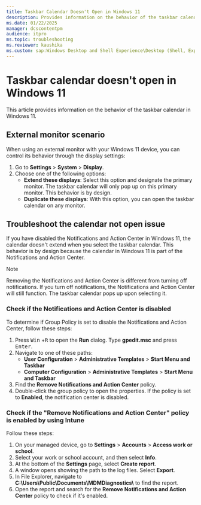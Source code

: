 ```yaml
---
title: Taskbar Calendar Doesn't Open in Windows 11
description: Provides information on the behavior of the taskbar calendar in Windows 11. 
ms.date: 01/22/2025
manager: dcscontentpm
audience: itpro
ms.topic: troubleshooting
ms.reviewer: kaushika
ms.custom: sap:Windows Desktop and Shell Experience\Desktop (Shell, Explorer.exe init, themes, colors, icons, recycle bin), csstroubleshoot
---
```

# Taskbar calendar doesn't open in Windows 11

This article provides information on the behavior of the taskbar calendar in Windows 11.

## External monitor scenario

When using an external monitor with your Windows 11 device, you can control its behavior through the display settings:

1. Go to **Settings** > **System** > **Display**.
2. Choose one of the following options:
   - **Extend these displays**: Select this option and designate the primary monitor. The taskbar calendar will only pop up on this primary monitor. This behavior is by design.
   - **Duplicate these displays**: With this option, you can open the taskbar calendar on any monitor.

## Troubleshoot the calendar not open issue

If you have disabled the Notifications and Action Center in Windows 11, the calendar doesn't extend when you select the taskbar calendar. This behavior is by design because the calendar in Windows 11 is part of the Notifications and Action Center.

> [!NOTE]
> Removing the Notifications and Action Center is different from turning off notifications. If you turn off notifications, the Notifications and Action Center will still function. The taskbar calendar pops up upon selecting it.

### Check if the Notifications and Action Center is disabled

To determine if Group Policy is set to disable the Notifications and Action Center, follow these steps:

1. Press <kbd>Win</kbd> +<kbd>R</kbd>  to open the **Run** dialog. Type **gpedit.msc** and press <kbd>Enter</kbd>.
2. Navigate to one of these paths:
   - **User Configuration** > **Administrative Templates** > **Start Menu and Taskbar**
   - **Computer Configuration** > **Administrative Templates** > **Start Menu and Taskbar**
3. Find the **Remove Notifications and Action Center** policy.
4. Double-click the group policy to open the properties. If the policy is set to **Enabled**, the notification center is disabled.

### Check if the "Remove Notifications and Action Center" policy is enabled by using Intune

Follow these steps:

1. On your managed device, go to **Settings** > **Accounts** > **Access work or school**.
2. Select your work or school account, and then select **Info**.
3. At the bottom of the **Settings** page, select **Create report**.
4. A window opens showing the path to the log files. Select **Export**.
5. In File Explorer, navigate to **C:\Users\Public\Documents\MDMDiagnostics\\** to find the report.
6. Open the report and search for the **Remove Notifications and Action Center** policy to check if it's enabled.
